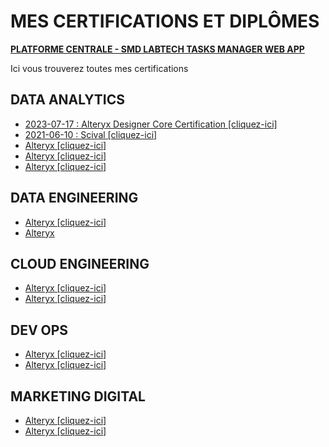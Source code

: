 # MES CERTIFICATIONS ET DIPLÔMES

[**PLATFORME CENTRALE - SMD LABTECH TASKS MANAGER WEB APP**](https://lookerstudio.google.com/u/0/reporting/15699df7-d3bd-4b0f-8834-647745c6f882/page/p_khucsd4had)  

Ici vous trouverez toutes mes certifications

## DATA ANALYTICS
- [2023-07-17 : Alteryx Designer Core Certification [cliquez-ici]](https://www.credly.com/badges/a35bc2bc-8641-4461-979b-264bd2385d51/linked_in?t=ryathr)
- [2021-06-10 : Scival [cliquez-ici]](https://www.credential.net/727bbd2e-bfec-4ce2-a52f-66ebd7871f77#gs.5dm3h8)
- [Alteryx [cliquez-ici]](https://earth.google.com/web)
- [Alteryx [cliquez-ici]](https://earth.google.com/web)
- [Alteryx [cliquez-ici]](https://earth.google.com/web)


## DATA ENGINEERING
- [Alteryx [cliquez-ici]](https://earth.google.com/web)
- [Alteryx](https://earth.google.com/web)

## CLOUD ENGINEERING
- [Alteryx [cliquez-ici]](https://earth.google.com/web)
- [Alteryx [cliquez-ici]](https://earth.google.com/web)

## DEV OPS
- [Alteryx [cliquez-ici]](https://earth.google.com/web)
- [Alteryx [cliquez-ici]](https://earth.google.com/web)

## MARKETING DIGITAL
- [Alteryx [cliquez-ici]](https://earth.google.com/web)
- [Alteryx [cliquez-ici]](https://earth.google.com/web)
